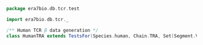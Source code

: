 
```scala
package era7bio.db.tcr.test

import era7bio.db.tcr._

/** Human TCR β data generation */
class HumanTRA extends TestsFor(Species.human, Chain.TRA, Set(Segment.V, Segment.J))

```




[test/scala/humanTRA.scala]: humanTRA.scala.md
[test/scala/outputData.scala]: outputData.scala.md
[test/scala/dataGeneration.scala]: dataGeneration.scala.md
[test/scala/genericTests.scala]: genericTests.scala.md
[test/scala/inputData.scala]: inputData.scala.md
[test/scala/io.scala]: io.scala.md
[test/scala/humanTRB.scala]: humanTRB.scala.md
[main/scala/package.scala]: ../../main/scala/package.scala.md
[main/scala/model.scala]: ../../main/scala/model.scala.md
[main/scala/names.scala]: ../../main/scala/names.scala.md
[main/scala/data.scala]: ../../main/scala/data.scala.md